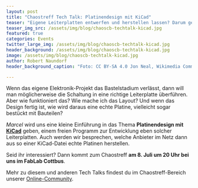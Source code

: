```yaml
---
layout: post
title: "Chaostreff Tech Talk: Platinendesign mit KiCad"
teaser: "Eigene Leiterplatten entwerfen und herstellen lassen? Darum gehts in unserem nächsten Tech Talk"
teaser_img_src: /assets/img/blog/chaoscb-techtalk-kicad.jpg
featured: true
categories: Events
twitter_large_img: /assets/img/blog/chaoscb-techtalk-kicad.jpg
header_background: /assets/img/blog/chaoscb-techtalk-kicad.jpg
image: /assets/img/blog/chaoscb-techtalk-kicad.jpg
author: Robert Naundorf
header_background_caption: "Foto: CC BY-SA 4.0 Jon Neal, Wikimedia Commons"

---
```

Wenn das eigene Elektronik-Projekt das Bastelstadium verlässt, dann will man möglicherweise die Schaltung in eine richtige Leiterplatte überführen.
Aber wie funktioniert das? Wie mache ich das Layout? Und wenn das Design fertig ist, wie wird daraus eine echte Platine, vielleicht sogar bestückt mit Bauteilen?

*Marcel* wird uns eine kleine Einführung in das Thema **Platinendesign mit [KiCad](https://de.wikipedia.org/wiki/KiCad)** geben, einem freien Programm zur Entwicklung eben solcher Leiterplatten. Auch werden wir besprechen, welche Anbieter im Netz dann aus so einer KiCad-Datei echte Platinen herstellen.

Seid ihr interessiert? Dann kommt zum Chaostreff **am 8. Juli um 20 Uhr bei uns im FabLab Cottbus**.

Mehr zu diesem und anderen Tech Talks findest du im Chaostreff-Bereich unserer [Online-Community](https://community.fablab-cottbus.de/c/labs/chaostreff-cottbus/32).
